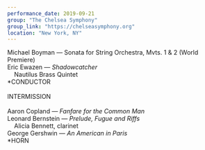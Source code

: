 ```yaml
---
performance_date: 2019-09-21
group: "The Chelsea Symphony"
group_link: "https://chelseasymphony.org"
location: "New York, NY"
---
```

Michael Boyman — Sonata for String Orchestra, Mvts. 1 & 2 (World Premiere)<br/>
Eric Ewazen — _Shadowcatcher_ <br/>
&nbsp;&nbsp;&nbsp;&nbsp;Nautilus Brass Quintet<br/>
*CONDUCTOR<br/>
<br/>
INTERMISSION<br/>
<br/>
Aaron Copland — _Fanfare for the Common Man_<br/>
Leonard Bernstein — _Prelude, Fugue and Riffs_<br/>
&nbsp;&nbsp;&nbsp;&nbsp;Alicia Bennett, clarinet<br/>
George Gershwin — _An American in Paris_<br/>
*HORN

